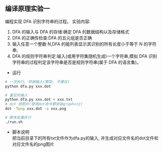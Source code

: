 ## 编译原理实验一

编程实现 DFA 识别字符串的过程。
实验内容:
1. DFA 的输入与 DFA 的存储:确定 DFA 的数据结构以及存储格式
2. DFA 的正确性检查:DFA 的五元组是否正确
3. 输入任意一个整数 N,DFA 的能列表显示其识别的所有长度小于等于 N 的字符串;
4. DFA 的规则字符串判定:输入(或用字符集随机生成)一个字符串,模拟 DFA 识别字符串的过程判定该字符串是否是规则字符串(属于 DFA 的语言集)。

* 运行
```sh
# 一次执行, 终端输入(繁琐, 不建议)
python dfa.py xxx.dot

# 重定向输入
python dfa.py xxx.dot < xxx.txt
# dot 转图片(使用dot命令要安装graphviz)
dot -Tpng xxx.dot -o xxx.png

# 脚本批量执行
./run.sh
```

* 脚本说明  
把当前目录下的所有txt文件作为dfa.py的输入, 并生成对应文件名的dot文件和对应文件名的png图片

